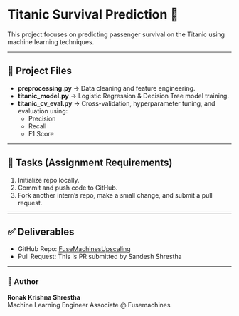 # Titanic Survival Prediction 🚢

This project focuses on predicting passenger survival on the Titanic using machine learning techniques.

---

## 📂 Project Files
- **preprocessing.py** → Data cleaning and feature engineering.
- **titanic_model.py** → Logistic Regression & Decision Tree model training.
- **titanic_cv_eval.py** → Cross-validation, hyperparameter tuning, and evaluation using:
  - Precision
  - Recall
  - F1 Score

---

## 🚀 Tasks (Assignment Requirements)
1. Initialize repo locally.
2. Commit and push code to GitHub.
3. Fork another intern’s repo, make a small change, and submit a pull request.

---

## ✅ Deliverables
- GitHub Repo: [FuseMachinesUpscaling](https://github.com/ronak-fuse/FuseMachinesUpscaling)
- Pull Request: This is PR submitted by Sandesh Shrestha

---

### 👤 Author
**Ronak Krishna Shrestha**  
Machine Learning Engineer Associate @ Fusemachines
